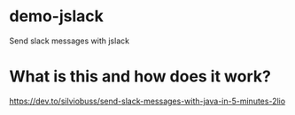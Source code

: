 # demo-jslack
Send slack messages with jslack

# What is this and how does it work?
https://dev.to/silviobuss/send-slack-messages-with-java-in-5-minutes-2lio
